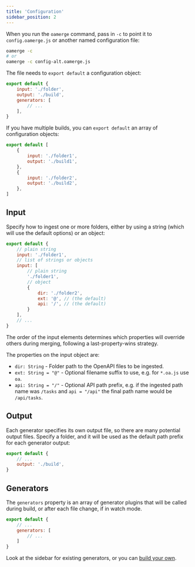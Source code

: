 ```yaml
---
title: 'Configuration'
sidebar_position: 2
---
```


When you run the `oamerge` command, pass in `-c` to point it to `config.oamerge.js` or another named configuration file:

```bash
oamerge -c
# or
oamerge -c config-alt.oamerge.js
```

The file needs to `export default` a configuration object:

```js
export default {
	input: './folder',
	output: './build',
	generators: [
		// ...
	],
}
```

If you have multiple builds, you can `export default` an array of configuration objects:

```js
export default [
	{
		input: './folder1',
		output: './build1',
	},
	{
		input: './folder2',
		output: './build2',
	},
]
```

## Input

Specify how to ingest one or more folders, either by using a string (which will use the default options) or an object:

```js
export default {
	// plain string
	input: './folder1',
	// list of strings or objects
	input: [
		// plain string
		'./folder1',
		// object
		{
			dir: './folder2',
			ext: '@', // (the default)
			api: '/', // (the default)
		}
	],
	// ...
}
```

The order of the input elements determines which properties will override others during merging, following a last-property-wins strategy.

The properties on the input object are:

* `dir: String` - Folder path to the OpenAPI files to be ingested.
* `ext: String = "@"` - Optional filename suffix to use, e.g. for `*.oa.js` use `oa`.
* `api: String = "/"` - Optional API path prefix, e.g. if the ingested path name was `/tasks` and `api = "/api"` the final path name would be `/api/tasks`.

## Output

Each generator specifies its own output file, so there are many potential output files. Specify a folder, and it will be used as the default path prefix for each generator output:

```js
export default {
	// ...
	output: './build',
}
```

## Generators

The `generators` property is an array of generator plugins that will be called during build, or after each file change, if in watch mode.

```js
export default {
	// ...
	generators: [
		// ...
	]
}
```

Look at the sidebar for existing generators, or you can [build your own](/docs/generators/make-your-own.md).
